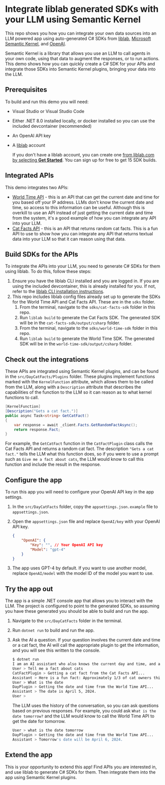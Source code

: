 # Integrate liblab generated SDKs with your LLM using Semantic Kernel

This repo shows you how you can integrate your own data sources into an LLM powered app using auto-generated C# SDKs from [liblab](https://liblab.com), [Microsoft Semantic Kernel](https://learn.microsoft.com/semantic-kernel/), and [OpenAI](https://openai.com).

Semantic Kernel is a library that allows you use an LLM to call agents in your own code, using that data to augment the responses, or to run actions. This demo shows how you can quickly create a C# SDK for your APIs and integrate those SDKs into Semantic Kernel plugins, bringing your data into the LLM. 

## Prerequisites

To build and run this demo you will need:

- Visual Studio or Visual Studio Code
- Either .NET 8.0 installed locally, or docker installed so you can use the included devcontainer (recommended)
- An OpenAI API key
- A [liblab](https://liblab.com) account

    If you don't have a liblab account, you can create one [from liblab.com by selecting **Get Started**](https://liblab.com). You can sign up for free to get 15 SDK builds.

## Integrated APIs

This demo integrates two APIs:

- [World Time API](http://worldtimeapi.org) - this is an API that can get the current date and time for you based off your IP address. LLMs don't know the current date and time, so access to this information can be useful. Although this is overkill to use an API instead of just getting the current date and time from the system, it's a good example of how you can integrate any API into your LLM.
- [Cat Facts API](http://catfact.ninja) - this is an API that returns random cat facts. This is a fun API to use to show how you can integrate any API that returns textual data into your LLM so that it can reason using that data.

## Build SDKs for the APIs

To integrate the APIs into your LLM, you need to generate C# SDKs for them using liblab. To do this, follow these steps:

1. Ensure you have the liblab CLI installed and you are logged in. If you are using the included devcontainer, this is already installed for you. If not, refer to the [liblab CLI installation instructions](https://developers.liblab.com/cli/cli-installation/).
1. This repo includes liblab config files already set up to generate the SDKs for the World Time API and Cat Facts API. These are in the `sdks` folder.
    1. From the terminal, navigate to the `sdks/cat-facts-sdk` folder in this repo.
    1. Run `liblab build` to generate the Cat Facts SDK. The generated SDK will be in the `cat-facts-sdk/output/csharp` folder.
    1. From the terminal, navigate to the `sdks/world-time-sdk` folder in this repo.
    1. Run `liblab build` to generate the World Time SDK. The generated SDK will be in the `world-time-sdk/output/csharp` folder.

## Check out the integrations

These APIs are integrated using Semantic Kernel plugins, and can be found in the `src/DayCatFacts/Plugins` folder. These plugins implement functions marked with the `KernelFunction` attribute, which allows them to be called from the LLM, along with a `Description` attribute that describes the capabilities of the function to the LLM so it can reason as to what kernel functions to call.

```csharp
[KernelFunction]
[Description("Gets a cat fact.")]
public async Task<string> GetCatFact()
{
    var response = await _client.Facts.GetRandomFactAsync();
    return response.Fact;
}
```

For example, the `GetCatFact` function in the `CatFactPlugin` class calls the Cat Facts API and returns a random cat fact. The description `"Gets a cat fact."` tells the LLM what this function does, so if you were to use a prompt such as `Give me a fact about cats`, the LLM would know to call this function and include the result in the response.

## Configure the app

To run this app you will need to configure your OpenAI API key in the app settings.

1. In the `src/DayCatFacts` folder, copy the `appsettings.json.example` file to `appsettings.json`.
1. Open the `appsettings.json` file and replace `OpenAI/key` with your OpenAI API key.

    ```json
    {
        "OpenAI": {
            "Key": "", // Your OpenAI API key
            "Model": "gpt-4"
        }
    }
    ```

1. The app uses GPT-4 by default. If you want to use another model, replace `OpenAI/model` with the model ID of the model you want to use.

## Try the app out

The app is a simple .NET console app that allows you to interact with the LLM. The project is configured to point to the generated SDKs, so assuming you have these generated you should be able to build and run the app.

1. Navigate to the `src/DayCatFacts` folder in the terminal.
1. Run `dotnet run` to build and run the app.
1. Ask the AI a question. If your question involves the current date and time or a cat fact, the AI will call the appropriate plugin to get the information, and you will see this written to the console.

    ```bash
    $ dotnet run
    I am an AI assistant who also knows the current day and time, and a load of cat facts!
    User > Tell me a fact about cats
    CatFactPlugin > Getting a cat fact from the Cat Facts API...
    Assistant > Here is a fun fact: Approximately 1/3 of cat owners think their pets are able to read their minds.
    User > What is the date
    DayPlugin > Getting the date and time from the World Time API...
    Assistant > The date is April 5, 2024.
    User >     
    ```

    The LLM uses the history of the conversation, so you can ask questions based on previous responses. For example, you could ask `What is the date tomorrow?` and the LLM would know to call the World Time API to get the date for tomorrow.

    ```bash
    User > what is the date tomorrow
    DayPlugin > Getting the date and time from the World Time API...
    Assistant > Tomorrow's date will be April 6, 2024.
    ```

## Extend the app

This is your opportunity to extend this app! Find APIs you are interested in, and use liblab to generate C# SDKs for them. Then integrate them into the app using Semantic Kernel plugins.
